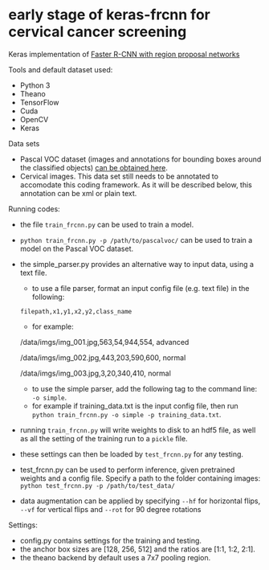 # early stage of keras-frcnn for cervical cancer screening
Keras implementation of [Faster R-CNN with region proposal networks](https://github.com/yhenon/keras-frcnn/)

Tools and default dataset used:
- Python 3
- Theano
- TensorFlow
- Cuda
- OpenCV
- Keras

Data sets
- Pascal VOC dataset (images and annotations for bounding boxes around the classified objects) [can be obtained here](http://host.robots.ox.ac.uk/pascal/VOC/voc2012/VOCtrainval_11-May-2012.tar).
- Cervical images. This data set still needs to be annotated to accomodate this coding framework. As it will be described below, this annotation can be xml or plain text. 

Running codes:
- the file `train_frcnn.py` can be used to train a model. 
- `python train_frcnn.py -p /path/to/pascalvoc/` can be used to train a model on the Pascal VOC dataset. 
- the simple_parser.py provides an alternative way to input data, using a text file. 
    - to use a file parser, format an input config file (e.g. text file) in the following:

    `filepath,x1,y1,x2,y2,class_name`

    - for example:

    /data/imgs/img_001.jpg,563,54,944,554, advanced
    
    /data/imgs/img_002.jpg,443,203,590,600, normal
    
    /data/imgs/img_003.jpg,3,20,340,410, normal

    - to use the simple parser, add the following tag to the command line: `-o simple`. 
    - for example if training_data.txt is the input config file, then run `python train_frcnn.py -o simple -p training_data.txt`.

- running `train_frcnn.py` will write weights to disk to an hdf5 file, as well as all the setting of the training run to a `pickle` file. 
- these settings can then be loaded by `test_frcnn.py` for any testing.

- test_frcnn.py can be used to perform inference, given pretrained weights and a config file. Specify a path to the folder containing
images:
    `python test_frcnn.py -p /path/to/test_data/`
- data augmentation can be applied by specifying `--hf` for horizontal flips, `--vf` for vertical flips and `--rot` for 90 degree rotations


Settings:
- config.py contains settings for the training and testing. 
- the anchor box sizes are [128, 256, 512] and the ratios are [1:1, 1:2, 2:1].
- the theano backend by default uses a 7x7 pooling region.
